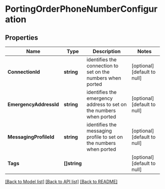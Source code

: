 # PortingOrderPhoneNumberConfiguration

## Properties
Name | Type | Description | Notes
------------ | ------------- | ------------- | -------------
**ConnectionId** | **string** | identifies the connection to set on the numbers when ported | [optional] [default to null]
**EmergencyAddressId** | **string** | identifies the emergency address to set on the numbers when ported | [optional] [default to null]
**MessagingProfileId** | **string** | identifies the messaging profile to set on the numbers when ported | [optional] [default to null]
**Tags** | **[]string** |  | [optional] [default to null]

[[Back to Model list]](../README.md#documentation-for-models) [[Back to API list]](../README.md#documentation-for-api-endpoints) [[Back to README]](../README.md)

